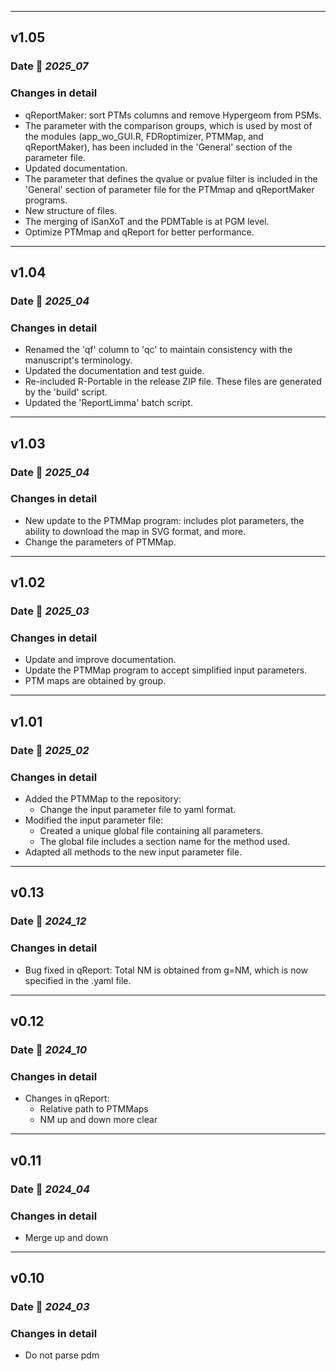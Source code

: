 ___
## v1.05

### Date 📅 *2025_07*

### Changes in detail

+ qReportMaker: sort PTMs columns and remove Hypergeom from PSMs.
+ The parameter with the comparison groups, which is used by most of the modules (app_wo_GUI.R, FDRoptimizer, PTMMap, and qReportMaker), has been included in the 'General' section of the parameter file.
+ Updated documentation.
+ The parameter that defines the qvalue or pvalue filter is included in the 'General' section of parameter file for the PTMmap and qReportMaker programs.
+ New structure of files.
+ The merging of iSanXoT and the PDMTable is at PGM level.
+ Optimize PTMmap and qReport for better performance.




___
## v1.04

### Date 📅 *2025_04*

### Changes in detail

+ Renamed the 'qf' column to 'qc' to maintain consistency with the manuscript's terminology.
+ Updated the documentation and test guide.
+ Re-included R-Portable in the release ZIP file. These files are generated by the 'build' script.
+ Updated the 'ReportLimma' batch script.

___
## v1.03

### Date 📅 *2025_04*

### Changes in detail

+ New update to the PTMMap program: includes plot parameters, the ability to download the map in SVG format, and more.
+ Change the parameters of PTMMap.


___
## v1.02

### Date 📅 *2025_03*

### Changes in detail

+ Update and improve documentation.
+ Update the PTMMap program to accept simplified input parameters.
+ PTM maps are obtained by group.


___
## v1.01

### Date 📅 *2025_02*

### Changes in detail

+ Added the PTMMap to the repository:
  - Change the input parameter file to yaml format.
+ Modified the input parameter file:
  - Created a unique global file containing all parameters.
  - The global file includes a section name for the method used.
+ Adapted all methods to the new input parameter file.

___
## v0.13

### Date 📅 *2024_12*

### Changes in detail

+ Bug fixed in qReport: Total NM is obtained from g=NM, which is now specified in the .yaml file.


___
## v0.12

### Date 📅 *2024_10*

### Changes in detail

+ Changes in qReport:
  - Relative path to PTMMaps
  - NM up and down more clear


___
## v0.11

### Date 📅 *2024_04*

### Changes in detail

+ Merge up and down


___
## v0.10

### Date 📅 *2024_03*

### Changes in detail

+ Do not parse pdm

